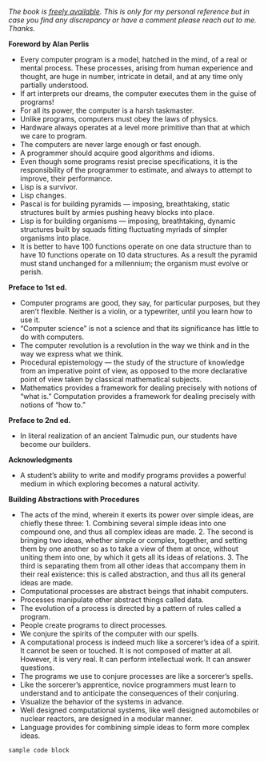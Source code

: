 _The book is [freely available](https://mitpress.mit.edu/sites/default/files/sicp/index.html).
This is only for my personal reference but in case you find any discrepancy or have a comment please reach out to me. Thanks._

**Foreword by Alan Perlis**
- Every computer program is a model, hatched in the mind, of a real or mental process. These processes, arising from human experience and thought, are huge in number, intricate in detail, and at any time only partially understood.
- If art interprets our dreams, the computer executes them in the guise of programs!
- For all its power, the computer is a harsh taskmaster.
- Unlike programs, computers must obey the laws of physics.
- Hardware always operates at a level more primitive than that at which we care to program.
- The computers are never large enough or fast enough.
- A programmer should acquire good algorithms and idioms.
- Even though some programs resist precise specifications, it is the responsibility of the programmer to estimate, and always to attempt to improve, their performance.
- Lisp is a survivor.
- Lisp changes.
- Pascal is for building pyramids — imposing, breathtaking, static structures built by armies pushing heavy blocks into place.
- Lisp is for building organisms — imposing, breathtaking, dynamic structures built by squads fitting fluctuating myriads of simpler organisms into place.
- It is better to have 100 functions operate on one data structure than to have 10 functions operate on 10 data structures. As a result the pyramid must stand unchanged for a millennium; the organism must evolve or perish.

**Preface to 1st ed.**
- Computer programs are good, they say, for particular purposes, but they aren’t flexible. Neither is a violin, or a typewriter, until you learn how to use it.
- “Computer science” is not a science and that its significance has little to do with computers.
- The computer revolution is a revolution in the way we think and in the way we express what we think.
- Procedural epistemology — the study of the structure of knowledge from an imperative point of view, as opposed to the more declarative point of view taken by classical mathematical subjects.
- Mathematics provides a framework for dealing precisely with notions of “what is.” Computation provides a framework for dealing precisely with notions of “how to.”

**Preface to 2nd ed.**
- In literal realization of an ancient Talmudic pun, our students have become our builders.

**Acknowledgments**
- A student’s ability to write and modify programs provides a powerful medium in which exploring becomes a natural activity.

**Building Abstractions with Procedures**
- The acts of the mind, wherein it exerts its power over simple ideas, are chiefly these three: 1. Combining several simple ideas into one compound one, and thus all complex ideas are made. 2. The second is bringing two ideas, whether simple or complex, together, and setting them by one another so as to take a view of them at once, without uniting them into one, by which it gets all its ideas of relations. 3. The third is separating them from all other ideas that accompany them in their real existence: this is called abstraction, and thus all its general ideas are made.
- Computational processes are abstract beings that inhabit computers.
- Processes manipulate other abstract things called data.
- The evolution of a process is directed by a pattern of rules called a program.
- People create programs to direct processes.
- We conjure the spirits of the computer with our spells.
- A computational process is indeed much like a sorcerer’s idea of a spirit. It cannot be seen or touched. It is not composed of matter at all. However, it is very real. It can perform intellectual work. It can answer questions.
- The programs we use to conjure processes are like a sorcerer’s spells.
- Like the sorcerer’s apprentice, novice programmers must learn to understand and to anticipate the consequences of their conjuring.
- Visualize the behavior of the systems in advance.
- Well designed computational systems, like well designed automobiles or nuclear reactors, are designed in a modular manner.
- Language provides for combining simple ideas to form more complex ideas.


```markdown
sample code block
```
